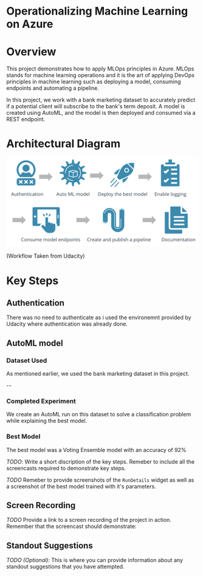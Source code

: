 # Operationalizing Machine Learning on Azure

# Overview

This project demonstrates how to apply MLOps principles in Azure. MLOps stands for machine learning operations and it is the art of applying DevOps principles in machine learning such as deploying a model, consuming endpoints and automating a pipeline.

In this project, we work with a bank marketing dataset to accurately predict if a potential client will subscribe to the bank's term deposit. A model is created using AutoML, and the model is then deployed and consumed via a REST endpoint.

# Architectural Diagram

![Workflow](https://github.com/adhamalhossary/operationalizing-ml-on-azure/blob/main/screenshots/workflow.png)

(Workflow Taken from Udacity)

# Key Steps

## Authentication

There was no need to authenticate as i used the environemnt provided by Udacity where authentication was already done.

## AutoML model

### Dataset Used

As mentioned earlier, we used the bank marketing dataset in this project.

--

### Completed Experiment

We create an AutoML run on this dataset to solve a classification problem while explaining the best model.



### Best Model

The best model was a Voting Ensemble model with an accuracy of 92%



*TODO*: Write a short discription of the key steps. Remeber to include all the screencasts required to demonstrate key steps. 

*TODO* Remeber to provide screenshots of the `RunDetails` widget as well as a screenshot of the best model trained with it's parameters.

## Screen Recording
*TODO* Provide a link to a screen recording of the project in action. Remember that the screencast should demonstrate:

## Standout Suggestions
*TODO (Optional):* This is where you can provide information about any standout suggestions that you have attempted.

